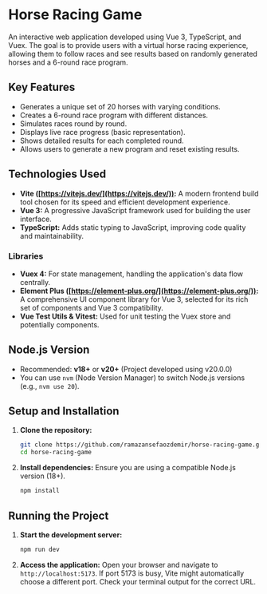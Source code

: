# Horse Racing Game

An interactive web application developed using Vue 3, TypeScript, and Vuex. The goal is to provide users with a virtual horse racing experience, allowing them to follow races and see results based on randomly generated horses and a 6-round race program.


## Key Features

*   Generates a unique set of 20 horses with varying conditions.
*   Creates a 6-round race program with different distances.
*   Simulates races round by round.
*   Displays live race progress (basic representation).
*   Shows detailed results for each completed round.
*   Allows users to generate a new program and reset existing results.

## Technologies Used

*   **Vite ([https://vitejs.dev/](https://vitejs.dev/)):** A modern frontend build tool chosen for its speed and efficient development experience.
*   **Vue 3:** A progressive JavaScript framework used for building the user interface.
*   **TypeScript:** Adds static typing to JavaScript, improving code quality and maintainability.

### Libraries

*   **Vuex 4:** For state management, handling the application's data flow centrally.
*   **Element Plus ([https://element-plus.org/](https://element-plus.org/)):** A comprehensive UI component library for Vue 3, selected for its rich set of components and Vue 3 compatibility.
*   **Vue Test Utils & Vitest:** Used for unit testing the Vuex store and potentially components.

## Node.js Version

*   Recommended: **v18+** or **v20+** (Project developed using v20.0.0)
*   You can use `nvm` (Node Version Manager) to switch Node.js versions (e.g., `nvm use 20`).

## Setup and Installation

1.  **Clone the repository:**
    ```bash
    git clone https://github.com/ramazansefaozdemir/horse-racing-game.git
    cd horse-racing-game
    ```
2.  **Install dependencies:**
    Ensure you are using a compatible Node.js version (18+).
    ```bash
    npm install
    ```

## Running the Project

1.  **Start the development server:**
    ```bash
    npm run dev
    ```
2.  **Access the application:**
    Open your browser and navigate to `http://localhost:5173`.
    If port 5173 is busy, Vite might automatically choose a different port. Check your terminal output for the correct URL.
